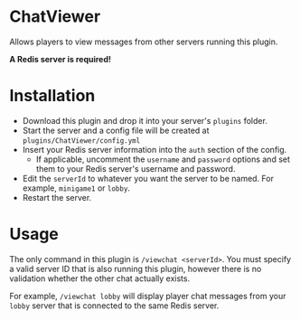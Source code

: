 # ChatViewer
Allows players to view messages from other servers running this plugin.

**A Redis server is required!**

# Installation
- Download this plugin and drop it into your server's `plugins` folder.
- Start the server and a config file will be created at `plugins/ChatViewer/config.yml`
- Insert your Redis server information into the `auth` section of the config.
  - If applicable, uncomment the `username` and `password` options and set them to your Redis server's username and password.
- Edit the `serverId` to whatever you want the server to be named. For example, `minigame1` or `lobby`.
- Restart the server.

# Usage
The only command in this plugin is `/viewchat <serverId>`. You must specify a valid server ID that is also running this plugin, however there is no validation whether the other chat actually exists.

For example, `/viewchat lobby` will display player chat messages from your `lobby` server that is connected to the same Redis server.